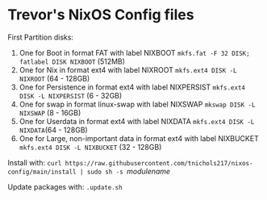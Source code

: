 # Trevor's NixOS Config files

First Partition disks:
1. One for Boot in format FAT with label NIXBOOT `mkfs.fat -F 32 DISK; fatlabel DISK NIXBOOT` (512MB)
2. One for Nix in format ext4 with label NIXROOT `mkfs.ext4 DISK -L NIXROOT` (64 - 128GB)
3. One for Persistence in format ext4 with label NIXPERSIST `mkfs.ext4 DISK -L NIXPERSIST` (6 - 32GB)
4. One for swap in format linux-swap with label NIXSWAP `mkswap DISK -L NIXSWAP` (8 - 16GB)
5. One for Userdata in format ext4 with label NIXDATA `mkfs.ext4 DISK -L NIXDATA`(64 - 128GB)
6. One for Large, non-important data in format ext4 with label NIXBUCKET `mkfs.ext4 DISK -L NIXBUCKET` (32 - 128GB)

Install with: `curl https://raw.githubusercontent.com/tnichols217/nixos-config/main/install | sudo sh -s `_modulename_

Update packages with: `.update.sh`